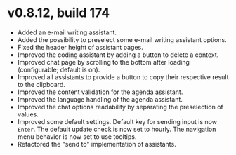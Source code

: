 # v0.8.12, build 174
- Added an e-mail writing assistant.
- Added the possibility to preselect some e-mail writing assistant options.
- Fixed the header height of assistant pages.
- Improved the coding assistant by adding a button to delete a context.
- Improved chat page by scrolling to the bottom after loading (configurable; default is on).
- Improved all assistants to provide a button to copy their respective result to the clipboard.
- Improved the content validation for the agenda assistant.
- Improved the language handling of the agenda assistant.
- Improved the chat options readability by separating the preselection of values.
- Improved some default settings. Default key for sending input is now `Enter`. The default update check is now set to hourly. The navigation menu behavior is now set to use tooltips.
- Refactored the "send to" implementation of assistants.